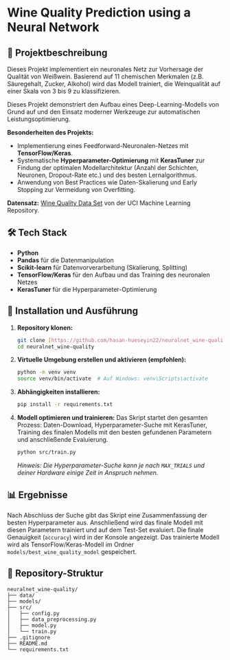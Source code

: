 # Wine Quality Prediction using a Neural Network

## 📝 Projektbeschreibung

Dieses Projekt implementiert ein neuronales Netz zur Vorhersage der Qualität von Weißwein. Basierend auf 11 chemischen Merkmalen (z.B. Säuregehalt, Zucker, Alkohol) wird das Modell trainiert, die Weinqualität auf einer Skala von 3 bis 9 zu klassifizieren.

Dieses Projekt demonstriert den Aufbau eines Deep-Learning-Modells von Grund auf und den Einsatz moderner Werkzeuge zur automatischen Leistungsoptimierung.

**Besonderheiten des Projekts:**
-   Implementierung eines Feedforward-Neuronalen-Netzes mit **TensorFlow/Keras**.
-   Systematische **Hyperparameter-Optimierung** mit **KerasTuner** zur Findung der optimalen Modellarchitektur (Anzahl der Schichten, Neuronen, Dropout-Rate etc.) und des besten Lernalgorithmus.
-   Anwendung von Best Practices wie Daten-Skalierung und Early Stopping zur Vermeidung von Overfitting.

**Datensatz:** [Wine Quality Data Set](https://archive.ics.uci.edu/ml/datasets/wine+quality) von der UCI Machine Learning Repository.

## 🛠️ Tech Stack

-   **Python**
-   **Pandas** für die Datenmanipulation
-   **Scikit-learn** für Datenvorverarbeitung (Skalierung, Splitting)
-   **TensorFlow/Keras** für den Aufbau und das Training des neuronalen Netzes
-   **KerasTuner** für die Hyperparameter-Optimierung

## 🚀 Installation und Ausführung

1.  **Repository klonen:**
    ```bash
    git clone [https://github.com/hasan-hueseyin22/neuralnet_wine-quality.git](https://github.com/hasan-hueseyin22/neuralnet_wine-quality.git)
    cd neuralnet_wine-quality
    ```

2.  **Virtuelle Umgebung erstellen und aktivieren (empfohlen):**
    ```bash
    python -m venv venv
    source venv/bin/activate  # Auf Windows: venv\Scripts\activate
    ```

3.  **Abhängigkeiten installieren:**
    ```bash
    pip install -r requirements.txt
    ```

4.  **Modell optimieren und trainieren:**
    Das Skript startet den gesamten Prozess: Daten-Download, Hyperparameter-Suche mit KerasTuner, Training des finalen Modells mit den besten gefundenen Parametern und anschließende Evaluierung.
    ```bash
    python src/train.py
    ```
    *Hinweis: Die Hyperparameter-Suche kann je nach `MAX_TRIALS` und deiner Hardware einige Zeit in Anspruch nehmen.*

## 📊 Ergebnisse

Nach Abschluss der Suche gibt das Skript eine Zusammenfassung der besten Hyperparameter aus. Anschließend wird das finale Modell mit diesen Parametern trainiert und auf dem Test-Set evaluiert. Die finale Genauigkeit (`accuracy`) wird in der Konsole angezeigt. Das trainierte Modell wird als TensorFlow/Keras-Modell im Ordner `models/best_wine_quality_model` gespeichert.

## 📂 Repository-Struktur
 ```
neuralnet_wine-quality/
├── data/
├── models/
├── src/
│   ├── config.py
│   ├── data_preprocessing.py
│   ├── model.py
│   └── train.py
├── .gitignore
├── README.md
└── requirements.txt
```
